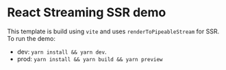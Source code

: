 # React Streaming SSR demo

This template is build using `vite` and uses `renderToPipeableStream` for SSR.
To run the demo:

- dev: `yarn install && yarn dev`.
- prod: `yarn install && yarn build && yarn preview`
